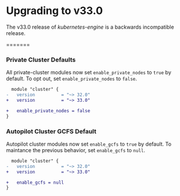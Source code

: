 # Upgrading to v33.0
The v33.0 release of *kubernetes-engine* is a backwards incompatible release.

=======
### Private Cluster Defaults
All private-cluster modules now set `enable_private_nodes` to `true` by default.
To opt out, set `enable_private_nodes` to `false`.

```diff
  module "cluster" {
-   version          = "~> 32.0"
+   version          = "~> 33.0"

+   enable_private_nodes = false
}
```

### Autopilot Cluster GCFS Default
Autopilot cluster modules now set `enable_gcfs` to `true` by default.
To maintance the previous behavior, set `enable_gcfs` to `null`.

```diff
  module "cluster" {
-   version          = "~> 32.0"
+   version          = "~> 33.0"

+   enable_gcfs = null
}
```
